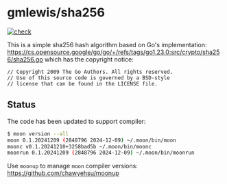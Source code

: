 # gmlewis/sha256
[![check](https://github.com/gmlewis/moonbit-sha256/actions/workflows/check.yml/badge.svg)](https://github.com/gmlewis/moonbit-sha256/actions/workflows/check.yml)

This is a simple sha256 hash algorithm based on Go's implementation:
https://cs.opensource.google/go/go/+/refs/tags/go1.23.0:src/crypto/sha256/sha256.go
which has the copyright notice:

```
// Copyright 2009 The Go Authors. All rights reserved.
// Use of this source code is governed by a BSD-style
// license that can be found in the LICENSE file.
```

## Status

The code has been updated to support compiler:

```bash
$ moon version --all
moon 0.1.20241209 (2848796 2024-12-09) ~/.moon/bin/moon
moonc v0.1.20241210+3258bad5b ~/.moon/bin/moonc
moonrun 0.1.20241209 (2848796 2024-12-09) ~/.moon/bin/moonrun
```

Use `moonup` to manage `moon` compiler versions:
https://github.com/chawyehsu/moonup
